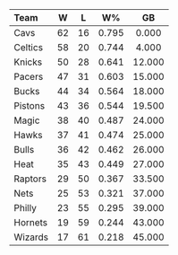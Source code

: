 | Team                             |  W  |  L  |  W%   |   GB   |
|:---------------------------------|:---:|:---:|:-----:|:------:|
| [](/r/clevelandcavs) Cavs        | 62  | 16  | 0.795 | 0.000  |
| [](/r/bostonceltics) Celtics     | 58  | 20  | 0.744 | 4.000  |
| [](/r/nyknicks) Knicks           | 50  | 28  | 0.641 | 12.000 |
| [](/r/pacers) Pacers             | 47  | 31  | 0.603 | 15.000 |
| [](/r/mkebucks) Bucks            | 44  | 34  | 0.564 | 18.000 |
| [](/r/detroitpistons) Pistons    | 43  | 36  | 0.544 | 19.500 |
| [](/r/orlandomagic) Magic        | 38  | 40  | 0.487 | 24.000 |
| [](/r/atlantahawks) Hawks        | 37  | 41  | 0.474 | 25.000 |
| [](/r/chicagobulls) Bulls        | 36  | 42  | 0.462 | 26.000 |
| [](/r/heat) Heat                 | 35  | 43  | 0.449 | 27.000 |
| [](/r/torontoraptors) Raptors    | 29  | 50  | 0.367 | 33.500 |
| [](/r/gonets) Nets               | 25  | 53  | 0.321 | 37.000 |
| [](/r/sixers) Philly             | 23  | 55  | 0.295 | 39.000 |
| [](/r/charlottehornets) Hornets  | 19  | 59  | 0.244 | 43.000 |
| [](/r/washingtonwizards) Wizards | 17  | 61  | 0.218 | 45.000 |